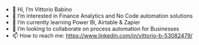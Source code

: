 - 👋 Hi, I’m Vittorio Babino
- 👀 I’m interested in Finance Analytics and No Code automation solutions
- 🌱 I’m currently learning Power BI, Airtable & Zapier
- 💞️ I’m looking to collaborate on process automation for Businesses 
- 📫 How to reach me: https://www.linkedin.com/in/vittorio-b-53082479/

<!---
Vbabino/Vbabino is a ✨ special ✨ repository because its `README.md` (this file) appears on your GitHub profile.
You can click the Preview link to take a look at your changes.
--->
